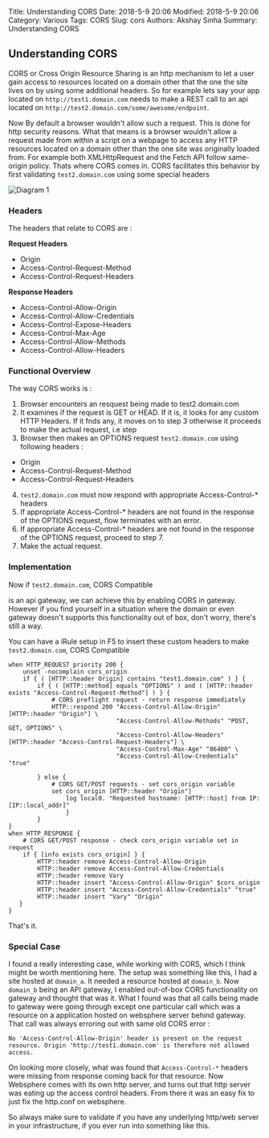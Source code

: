 Title: Understanding CORS
Date: 2018-5-9 20:06
Modified: 2018-5-9 20:06
Category: Various
Tags: CORS
Slug: cors
Authors: Akshay Sinha
Summary: Understanding CORS

## Understanding CORS

CORS or Cross Origin Resource Sharing is an http mechanism to let a user gain access to resources located on a domain other that the one the site lives on by using some additional headers.  So for example lets say your app located on `http://test1.domain.com` needs to make a REST call to an api located on  `http://test2.domain.com/some/awesome/endpoint`.

Now By default a browser wouldn't allow such a request. This is done for http security reasons. What that means is a browser wouldn't allow a request made from within a script on a webpage to access any HTTP resources located on a domain other than the one site was originally loaded from. For example both XMLHttpRequest and the Fetch API follow same-origin policy. Thats where CORS comes in. CORS facilitates this behavior by first validating `test2.domain.com` using some special headers

![Diagram 1](https://i.imgur.com/cKp842u.png)

### Headers

The headers that relate to CORS are :

**Request Headers**

* Origin
* Access-Control-Request-Method
* Access-Control-Request-Headers

**Response Headers**

* Access-Control-Allow-Origin
* Access-Control-Allow-Credentials
* Access-Control-Expose-Headers
* Access-Control-Max-Age
* Access-Control-Allow-Methods
* Access-Control-Allow-Headers

### Functional Overview

The way CORS works is :

1) Browser encounters an resquest being made to test2.domain.com
2) It examines if the request is GET or HEAD. If it is, it looks for any custom HTTP Headers. If it fnds any, it moves on to step 3 otherwise it proceeds to make the actual request, i.e step
3) Browser then makes an OPTIONS request `test2.domain.com` using following headers :

* Origin
* Access-Control-Request-Method
* Access-Control-Request-Headers

4) `test2.domain.com` must now respond with appropriate Access-Control-* headers
5) If appropriate Access-Control-* headers are not found in the response of the OPTIONS request, flow terminates with an error.
6) If appropriate Access-Control-* headers are not found in the response of the OPTIONS request, proceed to step 7.
7) Make the actual request.

### Implementation

Now if `test2.domain.com`, CORS Compatible

 is an api gateway, we can achieve this by enabling CORS in gateway. However if you find yourself in a situation where the domain or even gateway doesn't supports this functionality out of box, don't worry, there's still a way.

You can have a iRule setup in F5 to insert these custom headers to make `test2.domain.com`, CORS Compatible

    when HTTP_REQUEST priority 200 {
        unset -nocomplain cors_origin
        if { ( [HTTP::header Origin] contains "test1.domain.com" ) } {
            if { ( [HTTP::method] equals "OPTIONS" ) and ( [HTTP::header exists "Access-Control-Request-Method"] ) } {
                # CORS preflight request - return response immediately
                HTTP::respond 200 "Access-Control-Allow-Origin" [HTTP::header "Origin"] \
                                  "Access-Control-Allow-Methods" "POST, GET, OPTIONS" \
                                  "Access-Control-Allow-Headers" [HTTP::header "Access-Control-Request-Headers"] \
                                  "Access-Control-Max-Age" "86400" \
                                  "Access-Control-Allow-Credentials" "true"

            } else {
                # CORS GET/POST requests - set cors_origin variable
                set cors_origin [HTTP::header "Origin"]
                    log local0. "Requested hostname: [HTTP::host] from IP: [IP::local_addr]"
                    }
            }
    }
    when HTTP_RESPONSE {
        # CORS GET/POST response - check cors_origin variable set in request
        if { [info exists cors_origin] } {
            HTTP::header remove Access-Control-Allow-Origin
            HTTP::header remove Access-Control-Allow-Credentials
            HTTP::header remove Vary
            HTTP::header insert "Access-Control-Allow-Origin" $cors_origin
            HTTP::header insert "Access-Control-Allow-Credentials" "true"
            HTTP::header insert "Vary" "Origin"
       }
    }

That's it.

### Special Case

I found a really interesting case, while working with CORS, which I think might be worth mentioning here. The setup was something like this, I had a site hosted at `domain_a`. It needed a resource hosted at `domain_b`. Now `domain_b` being an API gateway, I enabled out-of-box CORS functionality on gateway and thought that was it. What I found was that all calls being made to gateway were going through except one particular call which was a resource on a application hosted on websphere server behind gateway. That call was always erroring out with same old CORS error :

    No 'Access-Control-Allow-Origin' header is present on the request resource. Origin 'http://test1.domain.com' is therefore not allowed access.

On looking more closely, what was found that `Access-Control-*` headers were missing from response coming back for that resource. Now Websphere comes with its own http server, and turns out that http server was eating up the access control headers. From there it was an easy fix to just fix the http.conf on websphere.

So always make sure to validate if you have any underlying http/web server in your infrastructure, if you ever run into something like this.
